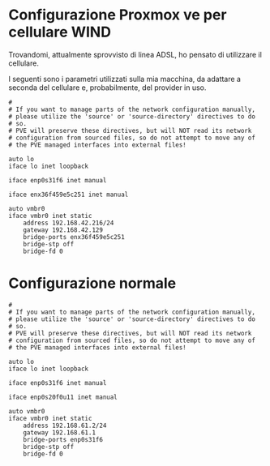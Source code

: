 # Configurazione Proxmox ve per cellulare WIND

Trovandomi, attualmente sprovvisto di linea ADSL, ho pensato di utilizzare il cellulare.

I seguenti sono i parametri utilizzati sulla mia macchina, da adattare a seconda del cellulare e, probabilmente, del provider in uso.


```
#
# If you want to manage parts of the network configuration manually,
# please utilize the 'source' or 'source-directory' directives to do
# so.
# PVE will preserve these directives, but will NOT read its network
# configuration from sourced files, so do not attempt to move any of
# the PVE managed interfaces into external files!

auto lo
iface lo inet loopback

iface enp0s31f6 inet manual

iface enx36f459e5c251 inet manual

auto vmbr0
iface vmbr0 inet static
	address 192.168.42.216/24
	gateway 192.168.42.129
	bridge-ports enx36f459e5c251
	bridge-stp off
	bridge-fd 0
```

# Configurazione normale

```
#
# If you want to manage parts of the network configuration manually,
# please utilize the 'source' or 'source-directory' directives to do
# so.
# PVE will preserve these directives, but will NOT read its network
# configuration from sourced files, so do not attempt to move any of
# the PVE managed interfaces into external files!

auto lo
iface lo inet loopback

iface enp0s31f6 inet manual

iface enp0s20f0u11 inet manual

auto vmbr0
iface vmbr0 inet static
	address 192.168.61.2/24
	gateway 192.168.61.1
	bridge-ports enp0s31f6 
	bridge-stp off
	bridge-fd 0
```
